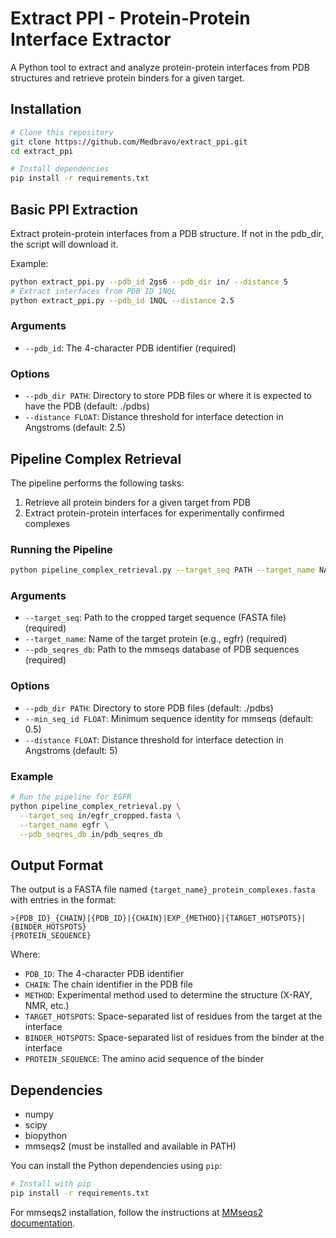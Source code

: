 # Extract PPI - Protein-Protein Interface Extractor

A Python tool to extract and analyze protein-protein interfaces from PDB structures and retrieve protein binders for a given target.

## Installation

```bash
# Clone this repository
git clone https://github.com/Medbravo/extract_ppi.git
cd extract_ppi

# Install dependencies
pip install -r requirements.txt
```

## Basic PPI Extraction

Extract protein-protein interfaces from a PDB structure. If not in the pdb_dir, the script will download it.

Example:

```bash
python extract_ppi.py --pdb_id 2gs6 --pdb_dir in/ --distance 5
# Extract interfaces from PDB ID 1NQL
python extract_ppi.py --pdb_id 1NQL --distance 2.5
```

### Arguments

- `--pdb_id`: The 4-character PDB identifier (required)

### Options

- `--pdb_dir PATH`: Directory to store PDB files or where it is expected to have the PDB (default: ./pdbs)
- `--distance FLOAT`: Distance threshold for interface detection in Angstroms (default: 2.5)



## Pipeline Complex Retrieval

The pipeline performs the following tasks:
1. Retrieve all protein binders for a given target from PDB
2. Extract protein-protein interfaces for experimentally confirmed complexes

### Running the Pipeline

```bash
python pipeline_complex_retrieval.py --target_seq PATH --target_name NAME --pdb_seqres_db PATH [options]
```

### Arguments

- `--target_seq`: Path to the cropped target sequence (FASTA file) (required)
- `--target_name`: Name of the target protein (e.g., egfr) (required)
- `--pdb_seqres_db`: Path to the mmseqs database of PDB sequences (required)

### Options

- `--pdb_dir PATH`: Directory to store PDB files (default: ./pdbs)
- `--min_seq_id FLOAT`: Minimum sequence identity for mmseqs (default: 0.5)
- `--distance FLOAT`: Distance threshold for interface detection in Angstroms (default: 5)

### Example

```bash
# Run the pipeline for EGFR
python pipeline_complex_retrieval.py \
  --target_seq in/egfr_cropped.fasta \
  --target_name egfr \
  --pdb_seqres_db in/pdb_seqres_db
```

## Output Format

The output is a FASTA file named `{target_name}_protein_complexes.fasta` with entries in the format:

```
>{PDB_ID}_{CHAIN}|{PDB_ID}|{CHAIN}|EXP_{METHOD}|{TARGET_HOTSPOTS}|{BINDER_HOTSPOTS}
{PROTEIN_SEQUENCE}
```

Where:
- `PDB_ID`: The 4-character PDB identifier
- `CHAIN`: The chain identifier in the PDB file
- `METHOD`: Experimental method used to determine the structure (X-RAY, NMR, etc.)
- `TARGET_HOTSPOTS`: Space-separated list of residues from the target at the interface
- `BINDER_HOTSPOTS`: Space-separated list of residues from the binder at the interface
- `PROTEIN_SEQUENCE`: The amino acid sequence of the binder

## Dependencies

- numpy
- scipy
- biopython
- mmseqs2 (must be installed and available in PATH)

You can install the Python dependencies using `pip`:

```bash
# Install with pip
pip install -r requirements.txt
```

For mmseqs2 installation, follow the instructions at [MMseqs2 documentation](https://github.com/soedinglab/MMseqs2#installation).
